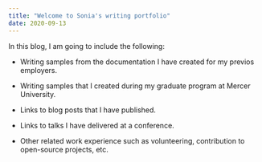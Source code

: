 ```yaml
---
title: "Welcome to Sonia's writing portfolio"
date: 2020-09-13
---
```


In this blog, I am going to include the following:

- Writing samples from the documentation I have created for my previos employers.

- Writing samples that I created during my graduate program at Mercer University.

- Links to blog posts that I have published.

- Links to talks I have delivered at a conference.

- Other related work experience such as volunteering, contribution to open-source projects, etc.
